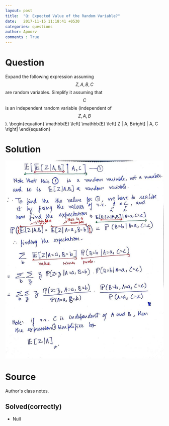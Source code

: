 ```yaml
---
layout: post
title:  "Q: Expected Value of the Random Variable?"
date:   2017-11-15 11:18:41 +0530
categories: questions
author: Apoorv
comments : True
---
```

# Question
Expand the following expression assuming $$ Z, A, B, C $$ are random variables. Simplify it assuming that $$ C $$ is an independent random variable (independent of $$ Z, A, B $$).
\begin{equation}
\mathbb{E} \left[ \mathbb{E} \left[ Z | A, B\right] | A, C \right]
\end{equation}

# Solution
![Solution](/images/expected-value.jpg)

# Source
Author's class notes.

## Solved(correctly)
- Null
